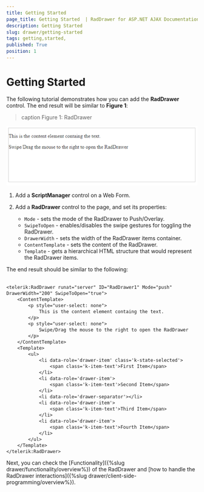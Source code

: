 ```yaml
---
title: Getting Started 
page_title: Getting Started  | RadDrawer for ASP.NET AJAX Documentation
description: Getting Started 
slug: drawer/getting-started
tags: getting,started,
published: True
position: 1
---
```


# Getting Started 


The following tutorial demonstrates how you can add the **RadDrawer** control. The end result will be similar to **Figure 1**:

>caption Figure 1: RadDrawer 

![drawer-getting-started](images/drawer-getting-started.gif)

1. Add a **ScriptManager** control on a Web Form.


1. Add a **RadDrawer** control to the page, and set its properties:

    * `Mode` - sets the mode of the RadDrawer to Push/Overlay.
    * `SwipeToOpen` - enables/disables the swipe gestures for toggling the RadDrawer.
    * `DrawerWidth` - sets the width of the RadDrawer items container.
    * `ContentTemplate` - sets the content of the RadDrawer.
    * `Template` - gets a hierarchical HTML structure that would represent the RadDrawer items.


The end result should be similar to the following:

````ASP.NET

<telerik:RadDrawer runat="server" ID="RadDrawer1" Mode="push" DrawerWidth="200" SwipeToOpen="true">
    <ContentTemplate>
        <p style="user-select: none">
            This is the content element containg the text.
        </p>
        <p style="user-select: none">
            Swipe/Drag the mouse to the right to open the RadDrawer
        </p>
    </ContentTemplate>
    <Template>
        <ul> 
            <li data-role='drawer-item' class='k-state-selected'>
                <span class='k-item-text'>First Item</span>
            </li> 
            <li data-role='drawer-item'>
                <span class='k-item-text'>Second Item</span>
            </li> 
            <li data-role='drawer-separator'></li> 
            <li data-role='drawer-item'>
                <span class='k-item-text'>Third Item</span>
            </li> 
            <li data-role='drawer-item'>
                <span class='k-item-text'>Fourth Item</span>
            </li> 
        </ul>
    </Template>
</telerik:RadDrawer>

````

Next, you can check the [Functionality]({%slug drawer/functionality/overview%}) of the RadDrawer and [how to handle the RadDrawer interactions]({%slug drawer/client-side-programming/overview%}).
